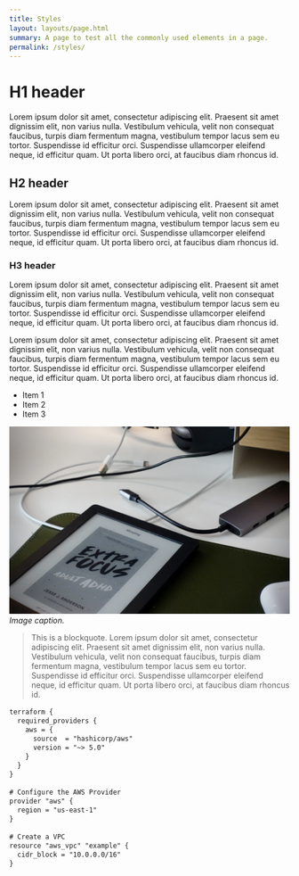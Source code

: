 ```yaml
---
title: Styles
layout: layouts/page.html
summary: A page to test all the commonly used elements in a page.
permalink: /styles/
---
```


# H1 header
Lorem ipsum dolor sit amet, consectetur adipiscing elit. Praesent sit amet dignissim elit, non varius nulla. Vestibulum vehicula, velit non consequat faucibus, turpis diam fermentum magna, vestibulum tempor lacus sem eu tortor. Suspendisse id efficitur orci. Suspendisse ullamcorper eleifend neque, id efficitur quam. Ut porta libero orci, at faucibus diam rhoncus id. 

## H2 header
Lorem ipsum dolor sit amet, consectetur adipiscing elit. Praesent sit amet dignissim elit, non varius nulla. Vestibulum vehicula, velit non consequat faucibus, turpis diam fermentum magna, vestibulum tempor lacus sem eu tortor. Suspendisse id efficitur orci. Suspendisse ullamcorper eleifend neque, id efficitur quam. Ut porta libero orci, at faucibus diam rhoncus id. 

### H3 header
Lorem ipsum dolor sit amet, consectetur adipiscing elit. Praesent sit amet dignissim elit, non varius nulla. Vestibulum vehicula, velit non consequat faucibus, turpis diam fermentum magna, vestibulum tempor lacus sem eu tortor. Suspendisse id efficitur orci. Suspendisse ullamcorper eleifend neque, id efficitur quam. Ut porta libero orci, at faucibus diam rhoncus id. 

Lorem ipsum dolor sit amet, consectetur adipiscing elit. Praesent sit amet dignissim elit, non varius nulla. Vestibulum vehicula, velit non consequat faucibus, turpis diam fermentum magna, vestibulum tempor lacus sem eu tortor. Suspendisse id efficitur orci. Suspendisse ullamcorper eleifend neque, id efficitur quam. Ut porta libero orci, at faucibus diam rhoncus id. 

- Item 1
- Item 2
- Item 3

![My messy desk with a bunch of cables and my Kobo e-reader](/img/week-notes-19.jpeg)
*Image caption.*

> This is a blockquote. Lorem ipsum dolor sit amet, consectetur adipiscing elit. Praesent sit amet dignissim elit, non varius nulla. Vestibulum vehicula, velit non consequat faucibus, turpis diam fermentum magna, vestibulum tempor lacus sem eu tortor. Suspendisse id efficitur orci. Suspendisse ullamcorper eleifend neque, id efficitur quam. Ut porta libero orci, at faucibus diam rhoncus id.

```hcl
terraform {
  required_providers {
    aws = {
      source  = "hashicorp/aws"
      version = "~> 5.0"
    }
  }
}

# Configure the AWS Provider
provider "aws" {
  region = "us-east-1"
}

# Create a VPC
resource "aws_vpc" "example" {
  cidr_block = "10.0.0.0/16"
}
```